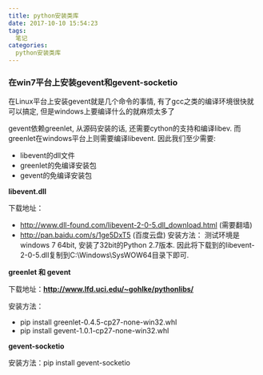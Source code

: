 ```yaml
---
title: python安装类库
date: 2017-10-10 15:54:23
tags:
  笔记
categories:
  python安装类库
---
```



### 在win7平台上安装gevent和gevent-socketio

在Linux平台上安装gevent就是几个命令的事情, 有了gcc之类的编译环境很快就可以搞定, 但是windows上要编译什么的就麻烦太多了

gevent依赖greenlet, 从源码安装的话, 还需要cython的支持和编译libev. 而greenlet在windows平台上则需要编译libevent. 因此我们至少需要:

- libevent的dll文件
- greenlet的免编译安装包
- gevent的免编译安装包

**libevent.dll**

下载地址：

- http://www.dll-found.com/libevent-2-0-5.dll_download.html (需要翻墙)
- http://pan.baidu.com/s/1ge5DxT5 (百度云盘)
安装方法： 测试环境是windows 7 64bit, 安装了32bit的Python 2.7版本. 因此将下载到的libevent-2-0-5.dll复制到C:\Windows\SysWOW64目录下即可.

**greenlet 和 gevent**

下载地址：**http://www.lfd.uci.edu/~gohlke/pythonlibs/**

安装方法：

- pip install greenlet-0.4.5-cp27-none-win32.whl
- pip install gevent-1.0.1-cp27-none-win32.whl

**gevent-socketio**

安装方法：pip install gevent-socketio
